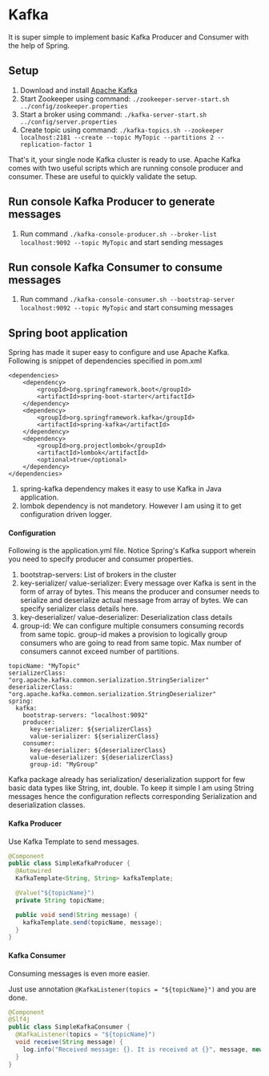 # Kafka

It is super simple to implement basic Kafka Producer and Consumer with the help of Spring.

## Setup
1. Download and install [Apache Kafka](https://kafka.apache.org/downloads)
2. Start Zookeeper using command: `./zookeeper-server-start.sh ../config/zookeeper.properties`
3. Start a broker using command: `./kafka-server-start.sh ../config/server.properties`
4. Create topic using command: `./kafka-topics.sh --zookeeper localhost:2181 --create --topic MyTopic --partitions 2 --replication-factor 1`

That's it, your single node Kafka cluster is ready to use. 
Apache Kafka comes with two useful scripts which are running console producer and consumer. These are useful to quickly validate 
the setup. 

## Run console Kafka Producer to generate messages
1. Run command `./kafka-console-producer.sh --broker-list localhost:9092 --topic MyTopic` and start sending messages

## Run console Kafka Consumer to consume messages
1. Run command `./kafka-console-consumer.sh --bootstrap-server localhost:9092 --topic MyTopic` and start consuming messages

## Spring boot application
Spring has made it super easy to configure and use Apache Kafka. Following is snippet of dependencies specified in pom.xml

```
<dependencies>
	<dependency>
		<groupId>org.springframework.boot</groupId>			
		<artifactId>spring-boot-starter</artifactId>
	</dependency>
	<dependency>
		<groupId>org.springframework.kafka</groupId>
		<artifactId>spring-kafka</artifactId>	
	</dependency>
	<dependency>
		<groupId>org.projectlombok</groupId>
		<artifactId>lombok</artifactId>
		<optional>true</optional>
	</dependency>
</dependencies>
```

1. spring-kafka dependency makes it easy to use Kafka in Java application.
2. lombok dependency is not mandetory. However I am using it to get configuration driven logger.

#### Configuration
Following is the application.yml file. Notice Spring's Kafka support wherein you need to specify producer and consumer properties.

1. bootstrap-servers: List of brokers in the cluster
2. key-serializer/ value-serializer: Every message over Kafka is sent in the form of array of bytes. This means the producer and consumer needs to serialize and deserialize actual message from array of bytes. We can specify serializer class details here.
3. key-deserializer/ value-deserializer: Deserialization class details
4. group-id: We can configure multiple consumers consuming records from same topic. group-id makes a provision to logically group consumers who are going to read from same topic. Max number of consumers cannot exceed number of partitions.

```
topicName: "MyTopic"
serializerClass: "org.apache.kafka.common.serialization.StringSerializer"
deserializerClass: "org.apache.kafka.common.serialization.StringDeserializer"
spring:
  kafka:
    bootstrap-servers: "localhost:9092"
    producer:
      key-serializer: ${serializerClass}
      value-serializer: ${serializerClass}
    consumer:
      key-deserializer: ${deserializerClass}
      value-deserializer: ${deserializerClass}
      group-id: "MyGroup"
```

Kafka package already has serialization/ deserialization support for few basic data types like String, int, double.
To keep it simple I am using String messages hence the configuration reflects corresponding Serialization and deserialization classes.

#### Kafka Producer
Use Kafka Template to send messages.

```java
@Component
public class SimpleKafkaProducer {
  @Autowired
  KafkaTemplate<String, String> kafkaTemplate;

  @Value("${topicName}")
  private String topicName;

  public void send(String message) {
    kafkaTemplate.send(topicName, message);
  }
}
```

#### Kafka Consumer
Consuming messages is even more easier. 

Just use annotation `@KafkaListener(topics = "${topicName}")` and you are done.


```java
@Component
@Slf4j
public class SimpleKafkaConsumer {
  @KafkaListener(topics = "${topicName}")
  void receive(String message) {
    log.info("Received message: {}. It is received at {}", message, new Date().toString());
  }
}
```
